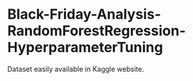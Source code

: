 # Black-Friday-Analysis-RandomForestRegression-HyperparameterTuning
Dataset easily available in Kaggle website.
